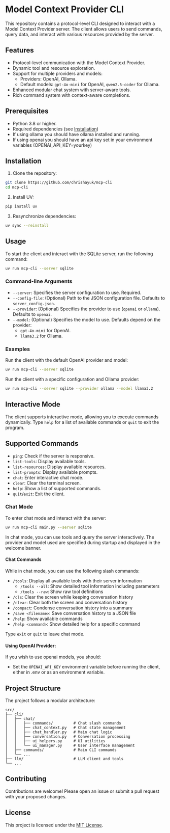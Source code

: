 # Model Context Provider CLI
This repository contains a protocol-level CLI designed to interact with a Model Context Provider server. The client allows users to send commands, query data, and interact with various resources provided by the server.

## Features
- Protocol-level communication with the Model Context Provider.
- Dynamic tool and resource exploration.
- Support for multiple providers and models:
  - Providers: OpenAI, Ollama.
  - Default models: `gpt-4o-mini` for OpenAI, `qwen2.5-coder` for Ollama.
- Enhanced modular chat system with server-aware tools.
- Rich command system with context-aware completions.

## Prerequisites
- Python 3.8 or higher.
- Required dependencies (see [Installation](#installation))
- If using ollama you should have ollama installed and running.
- If using openai you should have an api key set in your environment variables (OPENAI_API_KEY=yourkey)

## Installation
1. Clone the repository:

```bash
git clone https://github.com/chrishayuk/mcp-cli
cd mcp-cli
```

2. Install UV:

```bash
pip install uv
```

3. Resynchronize dependencies:

```bash
uv sync --reinstall
```

## Usage
To start the client and interact with the SQLite server, run the following command:

```bash
uv run mcp-cli --server sqlite
```

### Command-line Arguments
- `--server`: Specifies the server configuration to use. Required.
- `--config-file`: (Optional) Path to the JSON configuration file. Defaults to `server_config.json`.
- `--provider`: (Optional) Specifies the provider to use (`openai` or `ollama`). Defaults to `openai`.
- `--model`: (Optional) Specifies the model to use. Defaults depend on the provider:
  - `gpt-4o-mini` for OpenAI.
  - `llama3.2` for Ollama.

### Examples
Run the client with the default OpenAI provider and model:

```bash
uv run mcp-cli --server sqlite
```

Run the client with a specific configuration and Ollama provider:

```bash
uv run mcp-cli --server sqlite --provider ollama --model llama3.2
```

## Interactive Mode
The client supports interactive mode, allowing you to execute commands dynamically. Type `help` for a list of available commands or `quit` to exit the program.

## Supported Commands
- `ping`: Check if the server is responsive.
- `list-tools`: Display available tools.
- `list-resources`: Display available resources.
- `list-prompts`: Display available prompts.
- `chat`: Enter interactive chat mode.
- `clear`: Clear the terminal screen.
- `help`: Show a list of supported commands.
- `quit`/`exit`: Exit the client.

### Chat Mode
To enter chat mode and interact with the server:

```bash
uv run mcp-cli main.py --server sqlite
```

In chat mode, you can use tools and query the server interactively. The provider and model used are specified during startup and displayed in the welcome banner.

#### Chat Commands
While in chat mode, you can use the following slash commands:

- `/tools`: Display all available tools with their server information
  - `/tools --all`: Show detailed tool information including parameters
  - `/tools --raw`: Show raw tool definitions
- `/cls`: Clear the screen while keeping conversation history
- `/clear`: Clear both the screen and conversation history
- `/compact`: Condense conversation history into a summary
- `/save <filename>`: Save conversation history to a JSON file
- `/help`: Show available commands
- `/help <command>`: Show detailed help for a specific command

Type `exit` or `quit` to leave chat mode.

#### Using OpenAI Provider:
If you wish to use openai models, you should:

- Set the `OPENAI_API_KEY` environment variable before running the client, either in .env or as an environment variable.

## Project Structure

The project follows a modular architecture:

```
src/
├── cli/
│   ├── chat/
│   │   ├── commands/         # Chat slash commands
│   │   ├── chat_context.py   # Chat state management
│   │   ├── chat_handler.py   # Main chat logic
│   │   ├── conversation.py   # Conversation processing
│   │   ├── ui_helpers.py     # UI utilities
│   │   └── ui_manager.py     # User interface management
│   ├── commands/             # Main CLI commands
│   └── ...
├── llm/                      # LLM client and tools
└── ...
```

## Contributing
Contributions are welcome! Please open an issue or submit a pull request with your proposed changes.

## License
This project is licensed under the [MIT License](license.md).